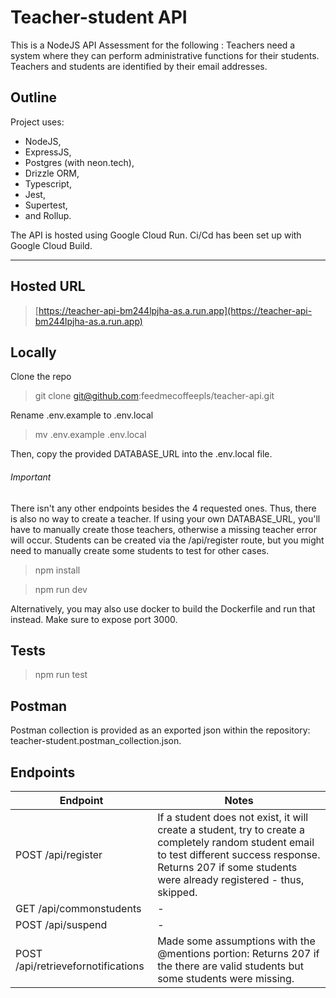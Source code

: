 # Teacher-student API

This is a NodeJS API Assessment for the following : Teachers need a system where they can perform administrative functions for their students. Teachers and students are identified by their email addresses.

## Outline

Project uses:

* NodeJS,&#x20;
* ExpressJS,&#x20;
* Postgres (with neon.tech),&#x20;
* Drizzle ORM,&#x20;
* Typescript,&#x20;
* Jest,&#x20;
* Supertest,&#x20;
* and Rollup.&#x20;

The API is hosted using Google Cloud Run. Ci/Cd has been set up with Google Cloud Build.

***

## Hosted URL

> [https://teacher-api-bm244lpjha-as.a.run.app](https://teacher-api-bm244lpjha-as.a.run.app)

## Locally

Clone the repo

> git clone git@github.com\:feedmecoffeepls/teacher-api.git

Rename .env.example to .env.local

> mv .env.example .env.local

Then, copy the provided DATABASE\_URL into the .env.local file.

###### Important

There isn't any other endpoints besides the 4 requested ones. Thus, there is also no way to create a teacher. If using your own DATABASE\_URL, you'll have to manually create those teachers, otherwise a missing teacher error will occur. Students can be created via the /api/register route, but you might need to manually create some students to test for other cases.&#x20;

> npm install

> npm run dev

Alternatively, you may also use docker to build the Dockerfile and run that instead. Make sure to expose port 3000.

## Tests

> npm run test

## Postman

Postman collection is provided as an exported json within the repository: teacher-student.postman\_collection.json.

## Endpoints

| Endpoint                           | Notes                                                                                                                                                                                                            |
| ---------------------------------- | ---------------------------------------------------------------------------------------------------------------------------------------------------------------------------------------------------------------- |
| POST /api/register                 | If a student does not exist, it will create a student, try to create a completely random student email to test different success response. Returns 207 if some students were already registered - thus, skipped. |
| GET /api/commonstudents            | -                                                                                                                                                                                                                |
| POST /api/suspend                  | -                                                                                                                                                                                                                |
| POST /api/retrievefornotifications | Made some assumptions with the @mentions portion: Returns 207 if the there are valid students but some students were missing.                                                                                    |

######